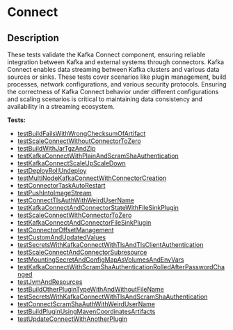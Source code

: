 # **Connect**

## Description

These tests validate the Kafka Connect component, ensuring reliable integration between Kafka and external systems through connectors. 
Kafka Connect enables data streaming between Kafka clusters and various data sources or sinks. 
These tests cover scenarios like plugin management, build processes, network configurations, and various security protocols. 
Ensuring the correctness of Kafka Connect behavior under different configurations and scaling scenarios is critical to 
maintaining data consistency and availability in a streaming ecosystem.

<!-- generated part -->
**Tests:**
- [testBuildFailsWithWrongChecksumOfArtifact](../io.strimzi.systemtest.connect.ConnectBuilderST.md)
- [testScaleConnectWithoutConnectorToZero](../io.strimzi.systemtest.connect.ConnectST.md)
- [testBuildWithJarTgzAndZip](../io.strimzi.systemtest.connect.ConnectBuilderST.md)
- [testKafkaConnectWithPlainAndScramShaAuthentication](../io.strimzi.systemtest.connect.ConnectST.md)
- [testKafkaConnectScaleUpScaleDown](../io.strimzi.systemtest.connect.ConnectST.md)
- [testDeployRollUndeploy](../io.strimzi.systemtest.connect.ConnectST.md)
- [testMultiNodeKafkaConnectWithConnectorCreation](../io.strimzi.systemtest.connect.ConnectST.md)
- [testConnectorTaskAutoRestart](../io.strimzi.systemtest.connect.ConnectST.md)
- [testPushIntoImageStream](../io.strimzi.systemtest.connect.ConnectBuilderST.md)
- [testConnectTlsAuthWithWeirdUserName](../io.strimzi.systemtest.connect.ConnectST.md)
- [testKafkaConnectAndConnectorStateWithFileSinkPlugin](../io.strimzi.systemtest.connect.ConnectST.md)
- [testScaleConnectWithConnectorToZero](../io.strimzi.systemtest.connect.ConnectST.md)
- [testKafkaConnectAndConnectorFileSinkPlugin](../io.strimzi.systemtest.connect.ConnectST.md)
- [testConnectorOffsetManagement](../io.strimzi.systemtest.connect.ConnectST.md)
- [testCustomAndUpdatedValues](../io.strimzi.systemtest.connect.ConnectST.md)
- [testSecretsWithKafkaConnectWithTlsAndTlsClientAuthentication](../io.strimzi.systemtest.connect.ConnectST.md)
- [testScaleConnectAndConnectorSubresource](../io.strimzi.systemtest.connect.ConnectST.md)
- [testMountingSecretAndConfigMapAsVolumesAndEnvVars](../io.strimzi.systemtest.connect.ConnectST.md)
- [testKafkaConnectWithScramShaAuthenticationRolledAfterPasswordChanged](../io.strimzi.systemtest.connect.ConnectST.md)
- [testJvmAndResources](../io.strimzi.systemtest.connect.ConnectST.md)
- [testBuildOtherPluginTypeWithAndWithoutFileName](../io.strimzi.systemtest.connect.ConnectBuilderST.md)
- [testSecretsWithKafkaConnectWithTlsAndScramShaAuthentication](../io.strimzi.systemtest.connect.ConnectST.md)
- [testConnectScramShaAuthWithWeirdUserName](../io.strimzi.systemtest.connect.ConnectST.md)
- [testBuildPluginUsingMavenCoordinatesArtifacts](../io.strimzi.systemtest.connect.ConnectBuilderST.md)
- [testUpdateConnectWithAnotherPlugin](../io.strimzi.systemtest.connect.ConnectBuilderST.md)
